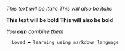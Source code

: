 *This text will be italic*
_This will also be italic_

**This text will be bold**
__This will also be bold__

_You **can** combine them_

      Loved ❤️ learning using markdown language  
